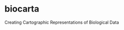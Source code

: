 # biocarta
Creating Cartographic Representations of Biological Data

<script src="https://gist.github.com/rictjo/9cc40579914a51bffe7df442fec140f4.js">{newline}</script>
